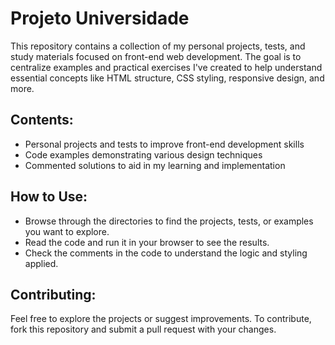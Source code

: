 # Projeto Universidade

This repository contains a collection of my personal projects, tests, and study materials focused on front-end web development. The goal is to centralize examples and practical exercises I've created to help understand essential concepts like HTML structure, CSS styling, responsive design, and more.

## Contents:
- Personal projects and tests to improve front-end development skills
- Code examples demonstrating various design techniques
- Commented solutions to aid in my learning and implementation

## How to Use:
- Browse through the directories to find the projects, tests, or examples you want to explore.
- Read the code and run it in your browser to see the results.
- Check the comments in the code to understand the logic and styling applied.

## Contributing:
Feel free to explore the projects or suggest improvements. To contribute, fork this repository and submit a pull request with your changes.

 
